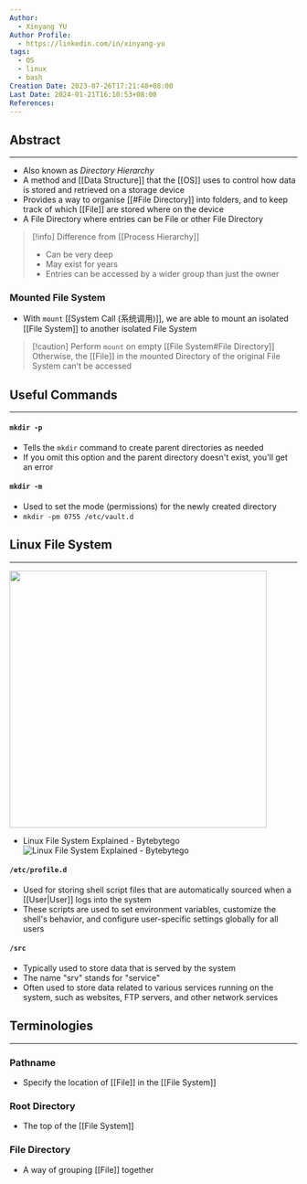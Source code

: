 ```yaml
---
Author:
  - Xinyang YU
Author Profile:
  - https://linkedin.com/in/xinyang-yu
tags:
  - OS
  - linux
  - bash
Creation Date: 2023-07-26T17:21:48+08:00
Last Date: 2024-01-21T16:10:53+08:00
References: 
---
```

## Abstract
---
- Also known as *Directory Hierarchy*
- A method and [[Data Structure]] that the [[OS]] uses to control how data is stored and retrieved on a storage device 
- Provides a way to organise [[#File Directory]] into folders, and to keep track of which [[File]] are stored where on the device
- A File Directory where entries can be File or other File Directory

>[!info] Difference from [[Process Hierarchy]]
>- Can be very deep
>- May exist for years
>- Entries can be accessed by a wider group than just the owner


### Mounted File System
- With ``mount`` [[System Call (系统调用)]], we are able to mount an isolated [[File System]] to another isolated File System

>[!caution] Perform ``mount`` on empty [[File System#File Directory]]
>Otherwise, the [[File]] in the mounted Directory of the original File System can’t be accessed

## Useful Commands
----
#### `mkdir -p`
- Tells the `mkdir` command to create parent directories as needed 
- If you omit this option and the parent directory doesn't exist, you'll get an error

#### `mkdir -m`
- Used to set the mode (permissions) for the newly created directory
- `mkdir -pm 0755 /etc/vault.d`
## Linux File System
---
<img src="https://raw.githubusercontent.com/ByteByteGoHq/system-design-101/main/images/linux-file-systems.jpg" width="450">

- Linux File System Explained - Bytebytego
![Linux File System Explained - Bytebytego](https://youtu.be/bbmWOjuFmgA?si=zm32Pmn2I4Yum2hM)

#### `/etc/profile.d`
-  Used for storing shell script files that are automatically sourced when a [[User|User]] logs into the system
- These scripts are used to set environment variables, customize the shell's behavior, and configure user-specific settings globally for all users

#### `/src`
- Typically used to store data that is served by the system
- The name "srv" stands for "service" 
- Often used to store data related to various services running on the system, such as websites, FTP servers, and other network services


## Terminologies 
---
### Pathname
- Specify the location of [[File]] in the [[File System]]
### Root Directory
- The top of the [[File System]]
### File Directory
- A way of grouping [[File]] together